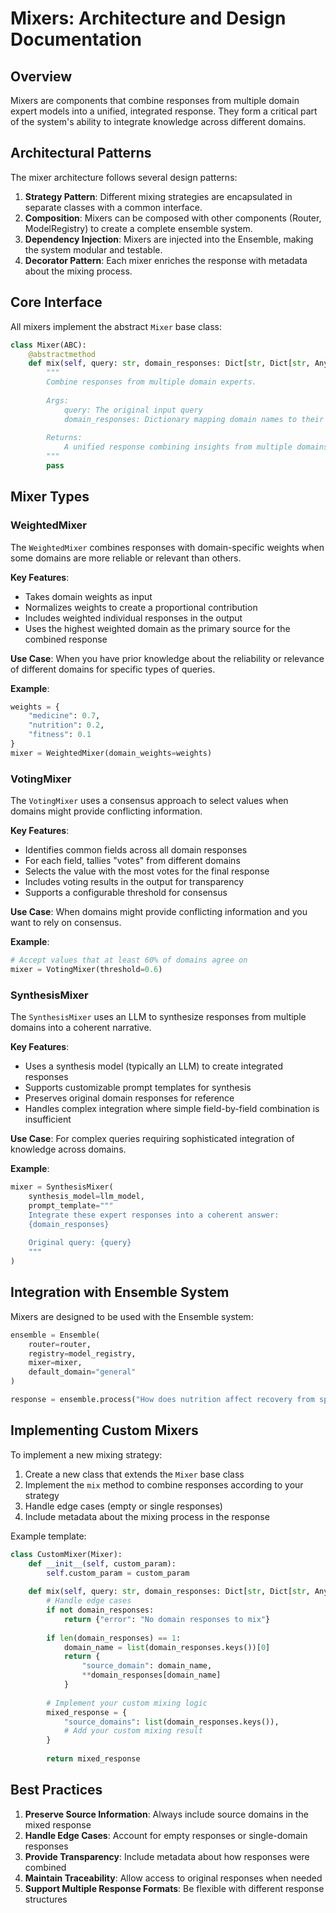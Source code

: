 # Mixers: Architecture and Design Documentation

## Overview

Mixers are components that combine responses from multiple domain expert models into a unified, integrated response. They form a critical part of the system's ability to integrate knowledge across different domains.

## Architectural Patterns

The mixer architecture follows several design patterns:

1. **Strategy Pattern**: Different mixing strategies are encapsulated in separate classes with a common interface.
2. **Composition**: Mixers can be composed with other components (Router, ModelRegistry) to create a complete ensemble system.
3. **Dependency Injection**: Mixers are injected into the Ensemble, making the system modular and testable.
4. **Decorator Pattern**: Each mixer enriches the response with metadata about the mixing process.

## Core Interface

All mixers implement the abstract `Mixer` base class:

```python
class Mixer(ABC):
    @abstractmethod
    def mix(self, query: str, domain_responses: Dict[str, Dict[str, Any]]) -> Dict[str, Any]:
        """
        Combine responses from multiple domain experts.
        
        Args:
            query: The original input query
            domain_responses: Dictionary mapping domain names to their responses
            
        Returns:
            A unified response combining insights from multiple domains
        """
        pass
```

## Mixer Types

### WeightedMixer

The `WeightedMixer` combines responses with domain-specific weights when some domains are more reliable or relevant than others.

**Key Features**:
- Takes domain weights as input
- Normalizes weights to create a proportional contribution
- Includes weighted individual responses in the output
- Uses the highest weighted domain as the primary source for the combined response

**Use Case**:
When you have prior knowledge about the reliability or relevance of different domains for specific types of queries.

**Example**:
```python
weights = {
    "medicine": 0.7,
    "nutrition": 0.2,
    "fitness": 0.1
}
mixer = WeightedMixer(domain_weights=weights)
```

### VotingMixer

The `VotingMixer` uses a consensus approach to select values when domains might provide conflicting information.

**Key Features**:
- Identifies common fields across all domain responses
- For each field, tallies "votes" from different domains
- Selects the value with the most votes for the final response
- Includes voting results in the output for transparency
- Supports a configurable threshold for consensus

**Use Case**:
When domains might provide conflicting information and you want to rely on consensus.

**Example**:
```python
# Accept values that at least 60% of domains agree on
mixer = VotingMixer(threshold=0.6)
```

### SynthesisMixer

The `SynthesisMixer` uses an LLM to synthesize responses from multiple domains into a coherent narrative.

**Key Features**:
- Uses a synthesis model (typically an LLM) to create integrated responses
- Supports customizable prompt templates for synthesis
- Preserves original domain responses for reference
- Handles complex integration where simple field-by-field combination is insufficient

**Use Case**:
For complex queries requiring sophisticated integration of knowledge across domains.

**Example**:
```python
mixer = SynthesisMixer(
    synthesis_model=llm_model,
    prompt_template="""
    Integrate these expert responses into a coherent answer:
    {domain_responses}
    
    Original query: {query}
    """
)
```

## Integration with Ensemble System

Mixers are designed to be used with the Ensemble system:

```python
ensemble = Ensemble(
    router=router,
    registry=model_registry,
    mixer=mixer,
    default_domain="general"
)

response = ensemble.process("How does nutrition affect recovery from sprint training?")
```

## Implementing Custom Mixers

To implement a new mixing strategy:

1. Create a new class that extends the `Mixer` base class
2. Implement the `mix` method to combine responses according to your strategy
3. Handle edge cases (empty or single responses)
4. Include metadata about the mixing process in the response

Example template:

```python
class CustomMixer(Mixer):
    def __init__(self, custom_param):
        self.custom_param = custom_param
        
    def mix(self, query: str, domain_responses: Dict[str, Dict[str, Any]]) -> Dict[str, Any]:
        # Handle edge cases
        if not domain_responses:
            return {"error": "No domain responses to mix"}
        
        if len(domain_responses) == 1:
            domain_name = list(domain_responses.keys())[0]
            return {
                "source_domain": domain_name,
                **domain_responses[domain_name]
            }
            
        # Implement your custom mixing logic
        mixed_response = {
            "source_domains": list(domain_responses.keys()),
            # Add your custom mixing result
        }
        
        return mixed_response
```

## Best Practices

1. **Preserve Source Information**: Always include source domains in the mixed response
2. **Handle Edge Cases**: Account for empty responses or single-domain responses
3. **Provide Transparency**: Include metadata about how responses were combined
4. **Maintain Traceability**: Allow access to original responses when needed
5. **Support Multiple Response Formats**: Be flexible with different response structures
